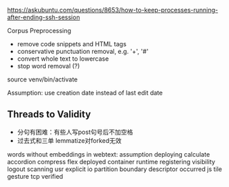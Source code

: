 https://askubuntu.com/questions/8653/how-to-keep-processes-running-after-ending-ssh-session

Corpus Preprocessing
+ remove code snippets and HTML tags
+ conservative punctuation removal, e.g. '+', '#'
+ convert whole text to lowercase 
+ stop word removal (?)

source venv/bin/activate

Assumption: use creation date instead of last edit date

## Threads to Validity

+ 分句有困难：有些人写post句号后不加空格
+ 过去式和三单
    lemmatize对forked无效

words without embeddings in webtext:
assumption
deploying
calculate
accordion
compress
flex
deployed
container
runtime
registering
visibility
logout
scanning
usr
explicit
io
partition
boundary
descriptor
occurred
js
tile
gesture
tcp
verified